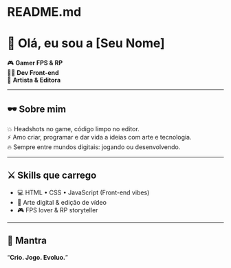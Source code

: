 # README.md
# 🖤 Olá, eu sou a [Seu Nome]

🎮 **Gamer FPS & RP**  
👩‍💻 **Dev Front-end**  
🎨 **Artista & Editora**  

---

## 🕶️ Sobre mim
💥 Headshots no game, código limpo no editor.  
⚡ Amo criar, programar e dar vida a ideias com arte e tecnologia.  
🔥 Sempre entre mundos digitais: jogando ou desenvolvendo.

---

## ⚔️ Skills que carrego
- 💻 HTML • CSS • JavaScript (Front-end vibes)  
- 🎨 Arte digital & edição de vídeo  
- 🎮 FPS lover & RP storyteller  

---

## 🚀 Mantra
“**Crio. Jogo. Evoluo.**”  
